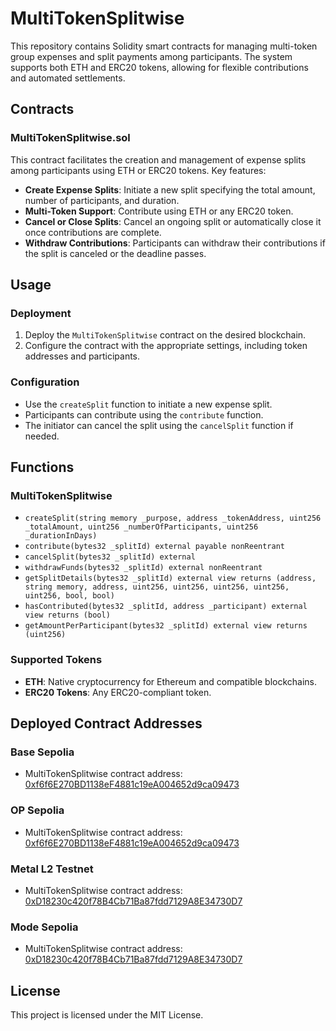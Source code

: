 # MultiTokenSplitwise

This repository contains Solidity smart contracts for managing multi-token group expenses and split payments among participants. The system supports both ETH and ERC20 tokens, allowing for flexible contributions and automated settlements.

## Contracts

### MultiTokenSplitwise.sol
This contract facilitates the creation and management of expense splits among participants using ETH or ERC20 tokens. Key features:
- **Create Expense Splits**: Initiate a new split specifying the total amount, number of participants, and duration.
- **Multi-Token Support**: Contribute using ETH or any ERC20 token.
- **Cancel or Close Splits**: Cancel an ongoing split or automatically close it once contributions are complete.
- **Withdraw Contributions**: Participants can withdraw their contributions if the split is canceled or the deadline passes.

## Usage

### Deployment
1. Deploy the `MultiTokenSplitwise` contract on the desired blockchain.
2. Configure the contract with the appropriate settings, including token addresses and participants.

### Configuration
- Use the `createSplit` function to initiate a new expense split.
- Participants can contribute using the `contribute` function.
- The initiator can cancel the split using the `cancelSplit` function if needed.

## Functions

### MultiTokenSplitwise
- `createSplit(string memory _purpose, address _tokenAddress, uint256 _totalAmount, uint256 _numberOfParticipants, uint256 _durationInDays)`
- `contribute(bytes32 _splitId) external payable nonReentrant`
- `cancelSplit(bytes32 _splitId) external`
- `withdrawFunds(bytes32 _splitId) external nonReentrant`
- `getSplitDetails(bytes32 _splitId) external view returns (address, string memory, address, uint256, uint256, uint256, uint256, uint256, bool, bool)`
- `hasContributed(bytes32 _splitId, address _participant) external view returns (bool)`
- `getAmountPerParticipant(bytes32 _splitId) external view returns (uint256)`

### Supported Tokens
- **ETH**: Native cryptocurrency for Ethereum and compatible blockchains.
- **ERC20 Tokens**: Any ERC20-compliant token.

## Deployed Contract Addresses

### Base Sepolia

- MultiTokenSplitwise contract address: [0xf6f6E270BD1138eF4881c19eA004652d9ca09473](https://sepolia.basescan.org/address/0xf6f6E270BD1138eF4881c19eA004652d9ca09473)

### OP Sepolia

- MultiTokenSplitwise contract address: [0xf6f6E270BD1138eF4881c19eA004652d9ca09473](https://sepolia-optimism.etherscan.io/address/0xf6f6E270BD1138eF4881c19eA004652d9ca09473)

### Metal L2 Testnet

- MultiTokenSplitwise contract address: [0xD18230c420f78B4Cb71Ba87fdd7129A8E34730D7](https://testnet.explorer.metall2.com/address/0xD18230c420f78B4Cb71Ba87fdd7129A8E34730D7)

### Mode Sepolia

- MultiTokenSplitwise contract address: [0xD18230c420f78B4Cb71Ba87fdd7129A8E34730D7](https://sepolia.explorer.mode.network/address/0xD18230c420f78B4Cb71Ba87fdd7129A8E34730D7)

## License

This project is licensed under the MIT License.
